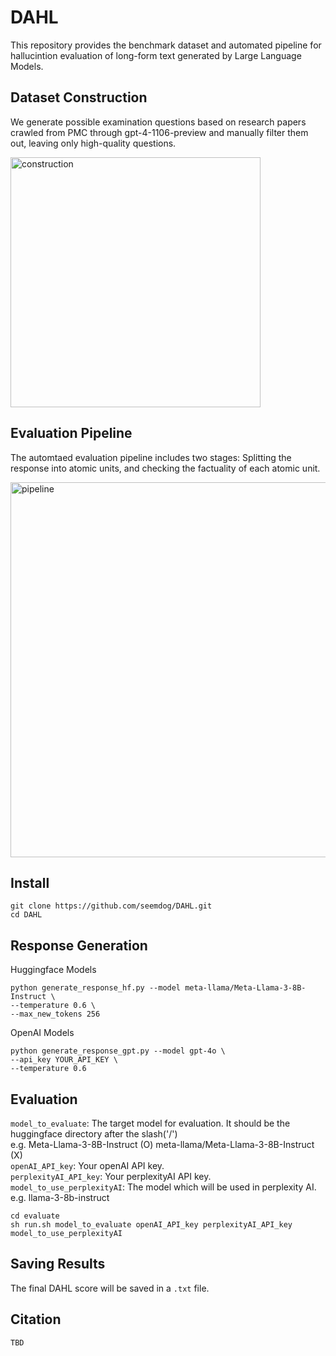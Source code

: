# DAHL

This repository provides the benchmark dataset and automated pipeline for hallucintion evaluation of long-form text generated by Large Language Models.

## Dataset Construction

We generate possible examination questions based on research papers crawled from PMC through gpt-4-1106-preview and manually filter them out, leaving only high-quality questions.   

<img width="400" alt="construction" src="https://github.com/user-attachments/assets/1f86a354-b7bc-48b4-8c22-f61dea7f85b7">

## Evaluation Pipeline

The automtaed evaluation pipeline includes two stages: Splitting the response into atomic units, and checking the factuality of each atomic unit.  

<img width="600" alt="pipeline" src="https://github.com/user-attachments/assets/29cd8765-461e-4632-b520-302b2ab2d260">



## Install
```
git clone https://github.com/seemdog/DAHL.git
cd DAHL
```
## Response Generation
Huggingface Models
```
python generate_response_hf.py --model meta-llama/Meta-Llama-3-8B-Instruct \
--temperature 0.6 \
--max_new_tokens 256
```
OpenAI Models
```
python generate_response_gpt.py --model gpt-4o \
--api_key YOUR_API_KEY \
--temperature 0.6
```
## Evaluation
`model_to_evaluate`: The target model for evaluation. It should be the huggingface directory after the slash('/')  
e.g. Meta-Llama-3-8B-Instruct (O) meta-llama/Meta-Llama-3-8B-Instruct (X)  
`openAI_API_key`: Your openAI API key.   
`perplexityAI_API_key`: Your perplexityAI API key.  
`model_to_use_perplexityAI`: The model which will be used in perplexity AI.  
e.g. llama-3-8b-instruct  
```
cd evaluate
sh run.sh model_to_evaluate openAI_API_key perplexityAI_API_key model_to_use_perplexityAI
```

## Saving Results
The final DAHL score will be saved in a `.txt` file.

## Citation 
```
TBD
```

